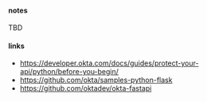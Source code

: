 #### notes
TBD

#### links
- https://developer.okta.com/docs/guides/protect-your-api/python/before-you-begin/
- https://github.com/okta/samples-python-flask
- https://github.com/oktadev/okta-fastapi

